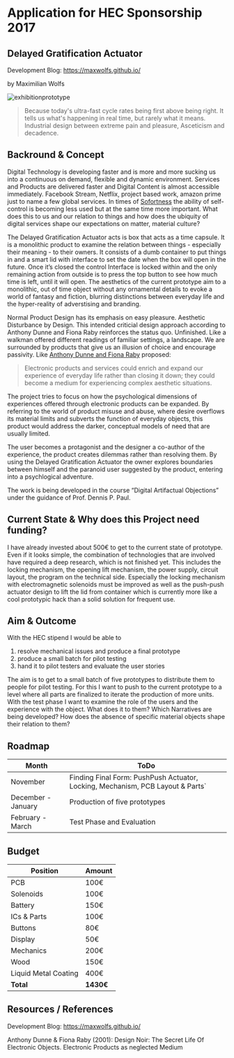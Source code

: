 # Application for HEC Sponsorship 2017

## Delayed Gratification Actuator

Development Blog: https://maxwolfs.github.io/

by Maximilian Wolfs

![exhibitionprototype](https://maxwolfs.github.io/images/exhibition1.jpg "prototype")

> Because today's ultra-fast cycle rates being first above being right.
It tells us what's happening in real time, but rarely what it means.
Industrial design between extreme pain and pleasure, Asceticism and decadence.

## Backround & Concept

Digital Technology is developing faster and is more and more sucking us into a continuous on demand, flexible and dynamic
environment. Services and Products are delivered faster and Digital Content is almost accessible immediately.
Facebook Stream, Netflix, project based work, amazon prime just to name a few global services.
In times of [Sofortness](https://de.wikipedia.org/wiki/Sofortness) the ability of self-control is becoming less
used but at the same time more important. What does this to us and our relation to things and how does the ubiquity of
digital services shape our expectations on  matter, material culture?

The Delayed Gratification Actuator acts is box that acts as a time capsule.
It is a monolithic product to examine the relation between things - especially their meaning - to their owners.
It consists of a dumb container to put things in and a smart lid with interface to set the date when the box will
open in the future. Once it’s closed the control Interface is locked within and the only remaining action from outside
is to press the top button to see how much time is left, until it will open. The aesthetics of the current prototype aim
to a monolithic, out of time object without any ornamental details to evoke a world of fantasy and fiction,
blurring distinctions between everyday life and the hyper-reality of adverstising and branding.

Normal Product Design has its emphasis on easy pleasure. Aesthetic Disturbance by Design.
This intended criticial design approach according to Anthony Dunne and Fiona Raby reinforces the status quo.
Unfinished. Like a walkman offered different readings of familiar settings, a landscape. We are surrounded by products
that give us an illusion of choice and encourage passivity. Like [Anthony Dunne and Fiona Raby](http://www.dunneandraby.co.uk/content/home) proposed:

> Electronic products and services could enrich and expand our experience of everyday life rather than closing it down;
they could become a medium for experiencing complex aesthetic situations.

The project tries to focus on how the psychological dimensions of experiences offered through electronic products
can be expanded. By referring to the world of product misuse and abuse, where desire overflows its material limits
and subverts the function of everyday objects, this product would address the darker, conceptual models of need that
are usually limited.

The user becomes a protagonist and the designer a co-author of the experience, the product creates dilemmas rather
than resolving them. By using the Delayed Gratification Actuator the owner explores boundaries between himself and the
paranoid user suggested by the product, entering into a psychlogical adventure.

The work is being developed in the course “Digital Artifactual Objections” under the guidance of Prof. Dennis P. Paul.

## Current State & Why does this Project need funding?

I have already invested about 500€ to get to the current state of prototype.
Even if it looks simple, the combination of technologies that are involved have required a deep research,
which is not finished yet. This includes the locking mechanism, the opening lift mechanism, the power supply,
circuit layout, the program on the technical side. Especially the locking mechanism with electromagnetic
solenoids must be improved as well as the push-push actuator design to lift the lid from container which
is currently more like a cool prototypic hack than a solid solution for frequent use.

## Aim & Outcome

With the HEC stipend I would be able to

1. resolve mechanical issues and produce a final prototype
2. produce a small batch for pilot testing
3. hand it to pilot testers and evaluate the user stories

The aim is to get to a small batch of five prototypes to distribute them to people for pilot testing.
For this I want to push to the current prototype to a level where all parts are finalized to iterate the
production of more units. With the test phase I want to examine the role of the users and the experience with the object.
What does it to them? Which Narratives are being developed?
How does the absence of specific material objects shape their relation to them?

## Roadmap

Month | ToDo
--- | ---
November | Finding Final Form: PushPush Actuator, Locking, Mechanism, PCB Layout & Parts`
December - January |Production of five prototypes
February - March | Test Phase and Evaluation

## Budget

Position | Amount
--- | ---
PCB | 100€
Solenoids | 100€
Battery | 150€
ICs & Parts | 100€
Buttons | 80€
Display | 50€
Mechanics | 200€
Wood | 150€
Liquid Metal Coating | 400€
**Total** |	**1430€**

## Resources / References

Development Blog: https://maxwolfs.github.io/

Anthony Dunne & Fiona Raby (2001): Design Noir: The Secret Life Of Electronic Objects. Electronic Products as neglected Medium
